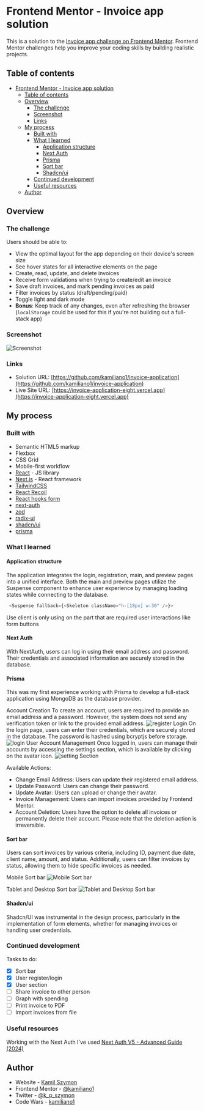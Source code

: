 # Frontend Mentor - Invoice app solution

This is a solution to the [Invoice app challenge on Frontend Mentor](https://www.frontendmentor.io/challenges/invoice-app-i7KaLTQjl). Frontend Mentor challenges help you improve your coding skills by building realistic projects.

## Table of contents

- [Frontend Mentor - Invoice app solution](#frontend-mentor---invoice-app-solution)
  - [Table of contents](#table-of-contents)
  - [Overview](#overview)
    - [The challenge](#the-challenge)
    - [Screenshot](#screenshot)
    - [Links](#links)
  - [My process](#my-process)
    - [Built with](#built-with)
    - [What I learned](#what-i-learned)
      - [Application structure](#application-structure)
      - [Next Auth](#next-auth)
      - [Prisma](#prisma)
      - [Sort bar](#sort-bar)
      - [Shadcn/ui](#shadcnui)
    - [Continued development](#continued-development)
    - [Useful resources](#useful-resources)
  - [Author](#author)

## Overview

### The challenge

Users should be able to:

- View the optimal layout for the app depending on their device's screen size
- See hover states for all interactive elements on the page
- Create, read, update, and delete invoices
- Receive form validations when trying to create/edit an invoice
- Save draft invoices, and mark pending invoices as paid
- Filter invoices by status (draft/pending/paid)
- Toggle light and dark mode
- **Bonus**: Keep track of any changes, even after refreshing the browser (`localStorage` could be used for this if you're not building out a full-stack app)

### Screenshot

![Screenshot](./screenshot.jpeg)

### Links

- Solution URL: [https://github.com/kamiliano1/invoice-application](https://github.com/kamiliano1/invoice-application)
- Live Site URL: [https://invoice-application-eight.vercel.app](https://invoice-application-eight.vercel.app)

## My process

### Built with

- Semantic HTML5 markup
- Flexbox
- CSS Grid
- Mobile-first workflow
- [React](https://reactjs.org/) - JS library
- [Next.js](https://nextjs.org/) - React framework
- [TailwindCSS](https://tailwindcss.com/)
- [React Recoil](https://recoiljs.org/)
- [React hooks form](https://react-hook-form.com/)
- [next-auth](https://authjs.dev/)
- [zod](https://zod.dev/)
- [radix-ui](https://www.radix-ui.com/)
- [shadcn/ui](https://ui.shadcn.com/)
- [prisma](https://www.prisma.io/)

### What I learned

#### Application structure

The application integrates the login, registration, main, and preview pages into a unified interface. Both the main and preview pages utilize the Suspense component to enhance user experience by managing loading states while connecting to the database.

```js
 <Suspense fallback={<Skeleton className="h-[18px] w-30" />}>

```

Use client is only using on the part that are required user interactions like form buttons

#### Next Auth

With NextAuth, users can log in using their email address and password. Their credentials and associated information are securely stored in the database.

#### Prisma

This was my first experience working with Prisma to develop a full-stack application using MongoDB as the database provider.

Account Creation
To create an account, users are required to provide an email address and a password. However, the system does not send any verification token or link to the provided email address.
![register](./register.jpeg)
Login
On the login page, users can enter their credentials, which are securely stored in the database. The password is hashed using bcryptjs before storage.
![login](./login.jpeg)
User Account Management
Once logged in, users can manage their accounts by accessing the settings section, which is available by clicking on the avatar icon.
![setting Section](./settingSection.jpeg)

Available Actions:

- Change Email Address: Users can update their registered email address.
- Update Password: Users can change their password.
- Update Avatar: Users can upload or change their avatar.
- Invoice Management: Users can import invoices provided by Frontend Mentor.
- Account Deletion: Users have the option to delete all invoices or permanently delete their account. Please note that the deletion action is irreversible.

#### Sort bar

Users can sort invoices by various criteria, including ID, payment due date, client name, amount, and status. Additionally, users can filter invoices by status, allowing them to hide specific invoices as needed.

Mobile Sort bar
![Mobile Sort bar](./mobileSort.jpeg)

Tablet and Desktop Sort bar
![Tablet and Desktop Sort bar](./tabletAndDesktopSort.jpeg)

#### Shadcn/ui

Shadcn/UI was instrumental in the design process, particularly in the implementation of form elements, whether for managing invoices or handling user credentials.

### Continued development

Tasks to do:

- [x] Sort bar
- [x] User register/login
- [x] User section
- [ ] Share invoice to other person
- [ ] Graph with spending
- [ ] Print invoice to PDF
- [ ] Import invoices from file

### Useful resources

Working with the Next Auth I've used [Next Auth V5 - Advanced Guide (2024)](https://www.youtube.com/watch?v=1MTyCvS05V4)

## Author

- Website - [Kamil Szymon](https://github.com/kamiliano1)
- Frontend Mentor - [@kamiliano1](https://www.frontendmentor.io/profile/kamiliano1)
- Twitter - [@k_p_szymon](https://twitter.com/k_p_szymon)
- Code Wars - [kamiliano1](https://www.codewars.com/users/kamiliano1)
